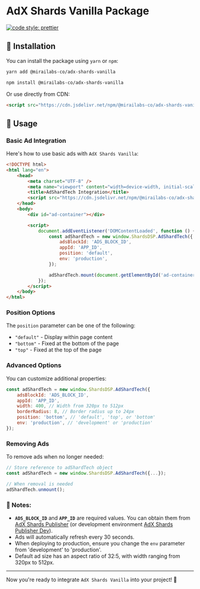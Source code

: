 # AdX Shards Vanilla Package

[![code style: prettier](https://img.shields.io/badge/code_style-prettier-ff69b4.svg?style=flat-square)](https://github.com/prettier/prettier)

## 🚀 Installation

You can install the package using `yarn` or `npm`:

```sh:packages/adx-shards-vanilla/README.md
yarn add @mirailabs-co/adx-shards-vanilla

npm install @mirailabs-co/adx-shards-vanilla
```

Or use directly from CDN:

```html
<script src="https://cdn.jsdelivr.net/npm/@mirailabs-co/adx-shards-vanilla/dist/adx-shards-vanilla.min.js"></script>
```

## 📌 Usage

### Basic Ad Integration

Here's how to use basic ads with `AdX Shards Vanilla`:

```html
<!DOCTYPE html>
<html lang="en">
	<head>
		<meta charset="UTF-8" />
		<meta name="viewport" content="width=device-width, initial-scale=1.0" />
		<title>AdShardTech Integration</title>
		<script src="https://cdn.jsdelivr.net/npm/@mirailabs-co/adx-shards-vanilla/dist/adx-shards-vanilla.min.js"></script>
	</head>
	<body>
		<div id="ad-container"></div>

		<script>
			document.addEventListener('DOMContentLoaded', function () {
				const adShardTech = new window.ShardsDSP.AdShardTech({
					adsBlockId: 'ADS_BLOCK_ID',
					appId: 'APP_ID',
					position: 'default',
					env: 'production',
				});

				adShardTech.mount(document.getElementById('ad-container'));
			});
		</script>
	</body>
</html>
```

### Position Options

The `position` parameter can be one of the following:

-   `"default"` - Display within page content
-   `"bottom"` - Fixed at the bottom of the page
-   `"top"` - Fixed at the top of the page

### Advanced Options

You can customize additional properties:

```javascript
const adShardTech = new window.ShardsDSP.AdShardTech({
	adsBlockId: 'ADS_BLOCK_ID',
	appId: 'APP_ID',
	width: 400, // Width from 320px to 512px
	borderRadius: 8, // Border radius up to 24px
	position: 'bottom', // 'default', 'top', or 'bottom'
	env: 'production', // 'development' or 'production'
});
```

### Removing Ads

To remove ads when no longer needed:

```javascript
// Store reference to adShardTech object
const adShardTech = new window.ShardsDSP.AdShardTech({...});

// When removal is needed
adShardTech.unmount();
```

### 🔹 Notes:

-   **`ADS_BLOCK_ID`** and **`APP_ID`** are required values. You can obtain them from [AdX Shards Publisher](https://publisher-adx.shards.tech/) (or development environment [AdX Shards Publisher Dev](https://publisher-dev-1737355217.shards.tech/)).
-   Ads will automatically refresh every 30 seconds.
-   When deploying to production, ensure you change the `env` parameter from 'development' to 'production'.
-   Default ad size has an aspect ratio of 32:5, with width ranging from 320px to 512px.

---

Now you're ready to integrate `AdX Shards Vanilla` into your project! 🚀
